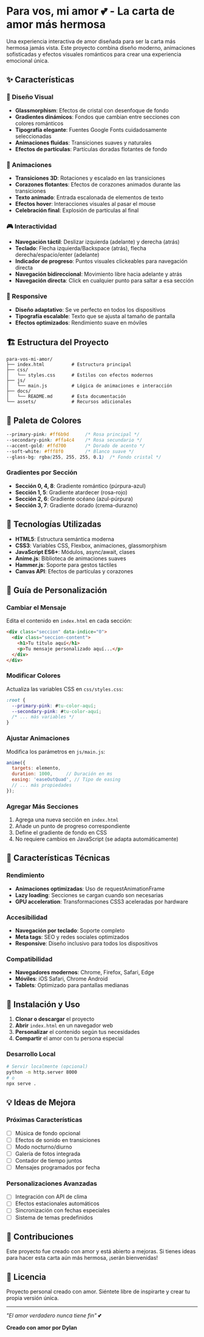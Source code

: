 # Para vos, mi amor 💕 - La carta de amor más hermosa

Una experiencia interactiva de amor diseñada para ser la carta más hermosa jamás vista. Este proyecto combina diseño moderno, animaciones sofisticadas y efectos visuales románticos para crear una experiencia emocional única.

## ✨ Características

### 🎨 Diseño Visual
- **Glassmorphism**: Efectos de cristal con desenfoque de fondo
- **Gradientes dinámicos**: Fondos que cambian entre secciones con colores románticos
- **Tipografía elegante**: Fuentes Google Fonts cuidadosamente seleccionadas
- **Animaciones fluidas**: Transiciones suaves y naturales
- **Efectos de partículas**: Partículas doradas flotantes de fondo

### 💫 Animaciones
- **Transiciones 3D**: Rotaciones y escalado en las transiciones
- **Corazones flotantes**: Efectos de corazones animados durante las transiciones
- **Texto animado**: Entrada escalonada de elementos de texto
- **Efectos hover**: Interacciones visuales al pasar el mouse
- **Celebración final**: Explosión de partículas al final

### 🎮 Interactividad
- **Navegación táctil**: Deslizar izquierda (adelante) y derecha (atrás)
- **Teclado**: Flecha izquierda/Backspace (atrás), flecha derecha/espacio/enter (adelante)
- **Indicador de progreso**: Puntos visuales clickeables para navegación directa
- **Navegación bidireccional**: Movimiento libre hacia adelante y atrás
- **Navegación directa**: Click en cualquier punto para saltar a esa sección

### 📱 Responsive
- **Diseño adaptativo**: Se ve perfecto en todos los dispositivos
- **Tipografía escalable**: Texto que se ajusta al tamaño de pantalla
- **Efectos optimizados**: Rendimiento suave en móviles

## 🏗️ Estructura del Proyecto

```
para-vos-mi-amor/
├── index.html          # Estructura principal
├── css/
│   └── styles.css      # Estilos con efectos modernos
├── js/
│   └── main.js         # Lógica de animaciones e interacción
├── docs/
│   └── README.md       # Esta documentación
└── assets/             # Recursos adicionales
```

## 🎨 Paleta de Colores

```css
--primary-pink: #ff6b9d      /* Rosa principal */
--secondary-pink: #ffa4c4    /* Rosa secundario */
--accent-gold: #ffd700       /* Dorado de acento */
--soft-white: #fff8f0        /* Blanco suave */
--glass-bg: rgba(255, 255, 255, 0.1)  /* Fondo cristal */
```

### Gradientes por Sección
- **Sección 0, 4, 8**: Gradiente romántico (púrpura-azul)
- **Sección 1, 5**: Gradiente atardecer (rosa-rojo)
- **Sección 2, 6**: Gradiente océano (azul-púrpura)
- **Sección 3, 7**: Gradiente dorado (crema-durazno)

## 🔧 Tecnologías Utilizadas

- **HTML5**: Estructura semántica moderna
- **CSS3**: Variables CSS, Flexbox, animaciones, glassmorphism
- **JavaScript ES6+**: Módulos, async/await, clases
- **Anime.js**: Biblioteca de animaciones suaves
- **Hammer.js**: Soporte para gestos táctiles
- **Canvas API**: Efectos de partículas y corazones

## 📖 Guía de Personalización

### Cambiar el Mensaje
Edita el contenido en `index.html` en cada sección:

```html
<div class="seccion" data-indice="0">
  <div class="seccion-content">
    <h1>Tu título aquí</h1>
    <p>Tu mensaje personalizado aquí...</p>
  </div>
</div>
```

### Modificar Colores
Actualiza las variables CSS en `css/styles.css`:

```css
:root {
  --primary-pink: #tu-color-aquí;
  --secondary-pink: #tu-color-aquí;
  /* ... más variables */
}
```

### Ajustar Animaciones
Modifica los parámetros en `js/main.js`:

```javascript
anime({
  targets: elemento,
  duration: 1000,     // Duración en ms
  easing: 'easeOutQuad', // Tipo de easing
  // ... más propiedades
});
```

### Agregar Más Secciones
1. Agrega una nueva sección en `index.html`
2. Añade un punto de progreso correspondiente
3. Define el gradiente de fondo en CSS
4. No requiere cambios en JavaScript (se adapta automáticamente)

## 🎯 Características Técnicas

### Rendimiento
- **Animaciones optimizadas**: Uso de requestAnimationFrame
- **Lazy loading**: Secciones se cargan cuando son necesarias
- **GPU acceleration**: Transformaciones CSS3 aceleradas por hardware

### Accesibilidad
- **Navegación por teclado**: Soporte completo
- **Meta tags**: SEO y redes sociales optimizados
- **Responsive**: Diseño inclusivo para todos los dispositivos

### Compatibilidad
- **Navegadores modernos**: Chrome, Firefox, Safari, Edge
- **Móviles**: iOS Safari, Chrome Android
- **Tablets**: Optimizado para pantallas medianas

## 🚀 Instalación y Uso

1. **Clonar o descargar** el proyecto
2. **Abrir** `index.html` en un navegador web
3. **Personalizar** el contenido según tus necesidades
4. **Compartir** el amor con tu persona especial

### Desarrollo Local
```bash
# Servir localmente (opcional)
python -m http.server 8000
# o
npx serve .
```

## 💡 Ideas de Mejora

### Próximas Características
- [ ] Música de fondo opcional
- [ ] Efectos de sonido en transiciones
- [ ] Modo nocturno/diurno
- [ ] Galería de fotos integrada
- [ ] Contador de tiempo juntos
- [ ] Mensajes programados por fecha

### Personalizaciones Avanzadas
- [ ] Integración con API de clima
- [ ] Efectos estacionales automáticos
- [ ] Sincronización con fechas especiales
- [ ] Sistema de temas predefinidos

## 🤝 Contribuciones

Este proyecto fue creado con amor y está abierto a mejoras. Si tienes ideas para hacer esta carta aún más hermosa, ¡serán bienvenidas!

## 📄 Licencia

Proyecto personal creado con amor. Siéntete libre de inspirarte y crear tu propia versión única.

---

*"El amor verdadero nunca tiene fin"* 💕

**Creado con amor por Dylan** 